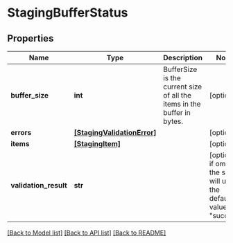 # StagingBufferStatus

## Properties
Name | Type | Description | Notes
------------ | ------------- | ------------- | -------------
**buffer_size** | **int** | BufferSize is the current size of all the items in the buffer in bytes. | [optional] 
**errors** | [**[StagingValidationError]**](StagingValidationError.md) |  | [optional] 
**items** | [**[StagingItem]**](StagingItem.md) |  | [optional] 
**validation_result** | **str** |  | [optional]  if omitted the server will use the default value of "success"

[[Back to Model list]](../README.md#documentation-for-models) [[Back to API list]](../README.md#documentation-for-api-endpoints) [[Back to README]](../README.md)


